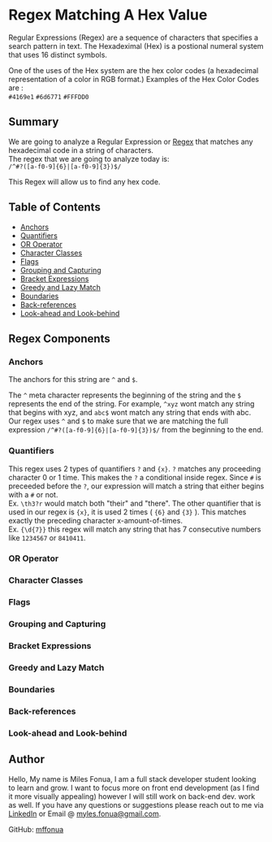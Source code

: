 # Regex Matching A Hex Value
Regular Expressions (Regex) are a sequence of characters that specifies a search pattern in text.
The Hexadeximal (Hex) is a postional numeral system that uses 16 distinct symbols. 

One of the uses of the Hex system are the hex color codes (a hexadecimal representation of a color in RGB format.)
Examples of the Hex Color Codes are : <br>
`#4169e1`
`#6d6771`
`#FFFDD0` 


## Summary

We are going to analyze a Regular Expression or [Regex](https://en.wikipedia.org/wiki/Regular_expression) that matches any hexadecimal code in a string of characters. <br>
The regex that we are going to analyze today is: <br>
`/^#?([a-f0-9]{6}|[a-f0-9]{3})$/`

This Regex will allow us to find any hex code.


## Table of Contents

- [Anchors](#anchors)
- [Quantifiers](#quantifiers)
- [OR Operator](#or-operator)
- [Character Classes](#character-classes)
- [Flags](#flags)
- [Grouping and Capturing](#grouping-and-capturing)
- [Bracket Expressions](#bracket-expressions)
- [Greedy and Lazy Match](#greedy-and-lazy-match)
- [Boundaries](#boundaries)
- [Back-references](#back-references)
- [Look-ahead and Look-behind](#look-ahead-and-look-behind)

## Regex Components
### Anchors
The anchors for this string are `^` and `$`.

The `^` meta character represents the beginning of the string and the `$` represents the end of the string. 
For example, `^xyz` wont match any string that begins with xyz, and `abc$` wont match any string that ends with abc. Our regex uses `^` and `$` to make sure that we are matching the full expression `/^#?([a-f0-9]{6}|[a-f0-9]{3})$/` from the beginning to the end.

### Quantifiers
This regex uses 2 types of quantifiers `?` and `{x}`.
`?` matches any proceeding character 0 or 1 time. This makes the `?` a conditional inside regex. Since `#` is preceeded before the `?`, our expression will match a string that either begins with a `#` or not. <br>
Ex. `\th3?r` would match both "their" and "there".
The other quantifier that is used in our regex is `{x}`, it is used 2 times ( `{6}` and `{3}` ). This matches exactly the preceding character x-amount-of-times. <br>
Ex. `{\d{7}}` this regex will match any string that has 7 consecutive numbers like `1234567` or `8410411`.
### OR Operator

### Character Classes

### Flags

### Grouping and Capturing

### Bracket Expressions

### Greedy and Lazy Match

### Boundaries

### Back-references

### Look-ahead and Look-behind

## Author

Hello, My name is Miles Fonua, I am a full stack developer student looking to learn and grow. I want to focus more on front end development (as I find it more visually appealing) however I will still work on back-end dev. work as well. If you have any questions or suggestions please reach out to me via [LinkedIn](https://www.linkedin.com/in/miles-fonua-24b791237/) or Email @ <a href="mailto:myles.fonua@gmail.com">myles.fonua@gmail.com</a>.

GitHub: [mffonua](https://github.com/mffonua)